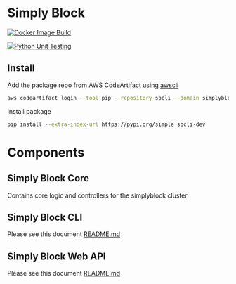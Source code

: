
# Simply Block
[![Docker Image Build](https://github.com/simplyblock-io/sbcli/actions/workflows/docker-image.yml/badge.svg)](https://github.com/simplyblock-io/sbcli/actions/workflows/docker-image.yml)

[![Python Unit Testing](https://github.com/simplyblock-io/sbcli/actions/workflows/python-testing.yml/badge.svg)](https://github.com/simplyblock-io/sbcli/actions/workflows/python-testing.yml)

 
## Install
Add the package repo from AWS CodeArtifact using [awscli](https://docs.aws.amazon.com/cli/latest/userguide/getting-started-install.html)

```bash
aws codeartifact login --tool pip --repository sbcli --domain simplyblock --domain-owner 565979732541 --region eu-west-1
```
Install package
```bash
pip install --extra-index-url https://pypi.org/simple sbcli-dev
```

# Components 

## Simply Block Core
Contains core logic and controllers for the simplyblock cluster

## Simply Block CLI
Please see this document 
[README.md](../main/simplyblock_cli/README.md)


## Simply Block Web API
Please see this document 
[README.md](../main/simplyblock_web/README.md)



